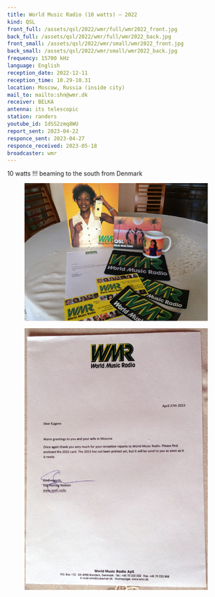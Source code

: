 ```yaml
---
title: World Music Radio (10 watts) — 2022
kind: QSL
front_full: /assets/qsl/2022/wmr/full/wmr2022_front.jpg
back_full: /assets/qsl/2022/wmr/full/wmr2022_back.jpg
front_small: /assets/qsl/2022/wmr/small/wmr2022_front.jpg
back_small: /assets/qsl/2022/wmr/small/wmr2022_back.jpg
frequency: 15700 kHz
language: English
reception_date: 2022-12-11
reception_time: 10.29-10.31
location: Moscow, Russia (inside city)
mail_to: mailto:shn@wmr.dk
receiver: BELKA
antenna: its telescopic
station: randers
youtube_id: IdSS2zmq8WU
report_sent: 2023-04-22
responce_sent: 2023-04-27
responce_received: 2023-05-18
broadcaster: wmr
---
```


10 watts !!! beaming to the south from Denmark

<figure>
<a href="/assets/qsl/2022/wmr/full/wmr2022_all.jpg">
<img src="/assets/qsl/2022/wmr/small/wmr2022_all.jpg"/>
</a>
</figure>

<figure>
<a href="/assets/qsl/2022/wmr/full/wmr2022_letter.jpg">
<img src="/assets/qsl/2022/wmr/small/wmr2022_letter.jpg"/>
</a>
</figure>
